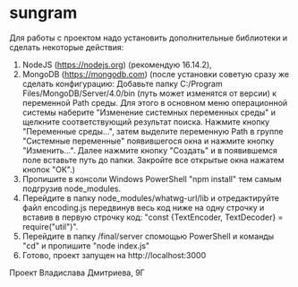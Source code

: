 # sungram
Для работы с проектом надо установить дополнительные библиотеки и сделать некоторые действия:
1) NodeJS (https://nodejs.org) (рекомендую 16.14.2),
2) MongoDB (https://mongodb.com) (после установки советую сразу же сделать конфигурацию: Добавьте папку С:/Program Files/MongoDB/Server/4.0/bin (путь может изменятся от версии) к переменной Path среды. Для этого в основном меню операционной системы наберите "Изменение системных переменных среды" и щелкните соответствующий результат поиска. Нажмите кнопку "Переменные среды...", затем выделите переменную Path в группе "Системные переменные" появившегося окна и нажмите кнопку "Изменить...". Далее нажмите кнопку "Создать" и в появившемся поле вставьте путь до папки. Закройте все открытые окна нажатем кнопок "ОК".)
3) Пропишите в консоли Windows PowerShell "npm install" тем самым подгрузив node_modules.
4) Перейдите в папку node_modules/whatwg-url/lib и отредактируйте файл encoding.js передвинув весь код ниже на одну строчку и вставив в первую строчку код: "const {TextEncoder, TextDecoder} = require("util")".
5) Перейдите в папку /final/server спомощью PowerShell и команды "cd" и пропишите "node index.js"
6) Готово, проект запущен на http://localhost:3000

Проект Владислава Дмитриева, 9Г
